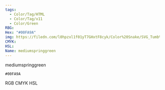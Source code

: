 ```yaml
---
tags:
  - Color/Tag/HTML
  - Color/Tag/x11
  - Color/Green
RBG: 
Hex: "#00FA9A"
img: https://filedn.com/l0hpzxl1f01yT7GHxtF8cyk/Color%20Snake/SVG_Tumb%20Mass%20No%20Name/#00FA9A.svg
CMYK: 
HSL: 
Name: mediumspringgreen
---
```

mediumspringgreen
```palette
#00FA9A
```
RGB
CMYK
HSL